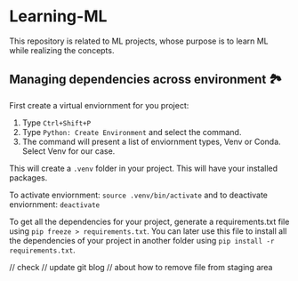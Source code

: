 # Learning-ML
This repository is related to ML projects, whose purpose is to learn ML while realizing the concepts.

## Managing dependencies across environment 🏞️

First create a virtual enviornment for you project:
1. Type `Ctrl+Shift+P`
2. Type `Python: Create Environment` and select the command.
3. The command will present a list of enviornment types, Venv or Conda. Select Venv for our case.

This will create a `.venv` folder in your project. This will have your installed packages.

To activate enviornment: `source .venv/bin/activate` and to deactivate enviornment: `deactivate`

To get all the dependencies for your project, generate a requirements.txt file using `pip freeze > requirements.txt`. You can later use this file to install all the dependencies of your project in another folder using `pip install -r requirements.txt`.

// check
// update git blog 
// about how to remove file from staging area